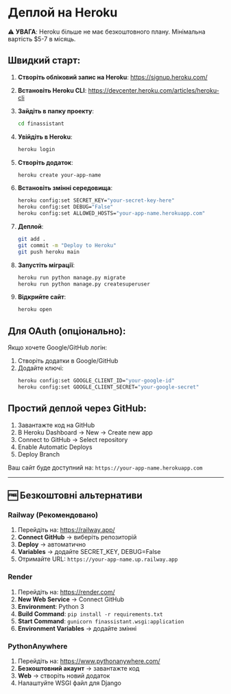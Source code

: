 # Деплой на Heroku

⚠️ **УВАГА**: Heroku більше не має безкоштовного плану. Мінімальна вартість $5-7 в місяць.

## Швидкий старт:

1. **Створіть обліковий запис на Heroku**: https://signup.heroku.com/

2. **Встановіть Heroku CLI**: https://devcenter.heroku.com/articles/heroku-cli

3. **Зайдіть в папку проекту**:
   ```bash
   cd finassistant
   ```

4. **Увійдіть в Heroku**:
   ```bash
   heroku login
   ```

5. **Створіть додаток**:
   ```bash
   heroku create your-app-name
   ```

6. **Встановіть змінні середовища**:
   ```bash
   heroku config:set SECRET_KEY="your-secret-key-here"
   heroku config:set DEBUG="False"
   heroku config:set ALLOWED_HOSTS="your-app-name.herokuapp.com"
   ```

7. **Деплой**:
   ```bash
   git add .
   git commit -m "Deploy to Heroku"
   git push heroku main
   ```

8. **Запустіть міграції**:
   ```bash
   heroku run python manage.py migrate
   heroku run python manage.py createsuperuser
   ```

9. **Відкрийте сайт**:
   ```bash
   heroku open
   ```

## Для OAuth (опціонально):

Якщо хочете Google/GitHub логін:
1. Створіть додатки в Google/GitHub
2. Додайте ключі:
   ```bash
   heroku config:set GOOGLE_CLIENT_ID="your-google-id"
   heroku config:set GOOGLE_CLIENT_SECRET="your-google-secret"
   ```

## Простий деплой через GitHub:

1. Завантажте код на GitHub
2. В Heroku Dashboard -> New -> Create new app
3. Connect to GitHub -> Select repository
4. Enable Automatic Deploys
5. Deploy Branch

Ваш сайт буде доступний на: `https://your-app-name.herokuapp.com`

---
## 🆓 Безкоштовні альтернативи

### Railway (Рекомендовано)
1. Перейдіть на: https://railway.app/
2. **Connect GitHub** → виберіть репозиторій
3. **Deploy** → автоматично
4. **Variables** → додайте SECRET_KEY, DEBUG=False
5. Отримайте URL: `https://your-app-name.up.railway.app`

### Render
1. Перейдіть на: https://render.com/
2. **New Web Service** → Connect GitHub
3. **Environment**: Python 3
4. **Build Command**: `pip install -r requirements.txt`
5. **Start Command**: `gunicorn finassistant.wsgi:application`
6. **Environment Variables** → додайте змінні

### PythonAnywhere
1. Перейдіть на: https://www.pythonanywhere.com/
2. **Безкоштовний акаунт** → завантажте код
3. **Web** → створіть новий додаток
4. Налаштуйте WSGI файл для Django

